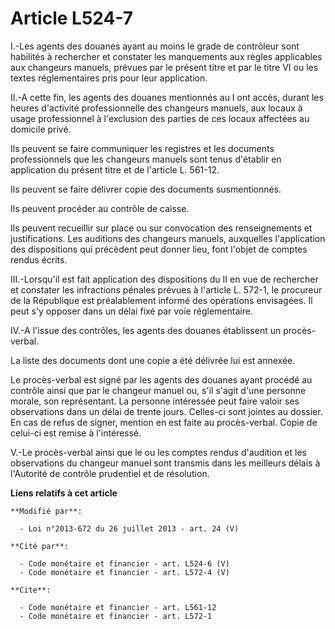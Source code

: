 # Article L524-7

I.-Les agents des douanes ayant au moins le grade de contrôleur sont habilités à rechercher et constater les manquements aux
règles applicables aux changeurs manuels, prévues par le présent titre et par le titre VI ou les textes réglementaires pris
pour leur application. 

II.-A cette fin, les agents des douanes mentionnés au I ont accès, durant les heures d'activité professionnelle des changeurs
manuels, aux locaux à usage professionnel à l'exclusion des parties de ces locaux affectées au domicile privé. 

Ils peuvent se faire communiquer les registres et les documents professionnels que les changeurs manuels sont tenus d'établir
en application du présent titre et de l'article L. 561-12. 

Ils peuvent se faire délivrer copie des documents susmentionnés. 

Ils peuvent procéder au contrôle de caisse. 

Ils peuvent recueillir sur place ou sur convocation des renseignements et justifications. Les auditions des changeurs
manuels, auxquelles l'application des dispositions qui précèdent peut donner lieu, font l'objet de comptes rendus écrits. 

III.-Lorsqu'il est fait application des dispositions du II en vue de rechercher et constater les infractions pénales prévues
à l'article L. 572-1, le procureur de la République est préalablement informé des opérations envisagées. Il peut s'y opposer
dans un délai fixé par voie réglementaire. 

IV.-A l'issue des contrôles, les agents des douanes établissent un procès-verbal. 

La liste des documents dont une copie a été délivrée lui est annexée. 

Le procès-verbal est signé par les agents des douanes ayant procédé au contrôle ainsi que par le changeur manuel ou, s'il
s'agit d'une personne morale, son représentant. La personne intéressée peut faire valoir ses observations dans un délai de
trente jours. Celles-ci sont jointes au dossier. En cas de refus de signer, mention en est faite au procès-verbal. Copie de
celui-ci est remise à l'intéressé.

V.-Le procès-verbal ainsi que le ou les comptes rendus d'audition et les observations du changeur manuel sont transmis dans
les meilleurs délais à l'Autorité de contrôle prudentiel et de résolution.

**Liens relatifs à cet article**

	**Modifié par**:

	  - Loi n°2013-672 du 26 juillet 2013 - art. 24 (V)

	**Cité par**:

	  - Code monétaire et financier - art. L524-6 (V)
	  - Code monétaire et financier - art. L572-4 (V)

	**Cite**:

	  - Code monétaire et financier - art. L561-12
	  - Code monétaire et financier - art. L572-1
